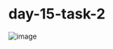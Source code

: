 # day-15-task-2
![image](https://github.com/Vignesh-S-123/day-15-task-2/assets/150881136/94f82935-0f6c-4a0f-b95d-f57ec12f2c8c)
